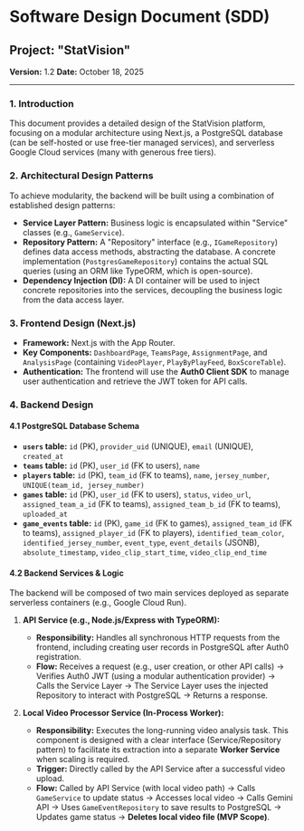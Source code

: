 # Software Design Document (SDD)
## Project: "StatVision"

**Version:** 1.2
**Date:** October 18, 2025

---

### 1. Introduction
This document provides a detailed design of the StatVision platform, focusing on a modular architecture using Next.js, a PostgreSQL database (can be self-hosted or use free-tier managed services), and serverless Google Cloud services (many with generous free tiers).

### 2. Architectural Design Patterns
To achieve modularity, the backend will be built using a combination of established design patterns:

*   **Service Layer Pattern:** Business logic is encapsulated within "Service" classes (e.g., `GameService`).
*   **Repository Pattern:** A "Repository" interface (e.g., `IGameRepository`) defines data access methods, abstracting the database. A concrete implementation (`PostgresGameRepository`) contains the actual SQL queries (using an ORM like TypeORM, which is open-source).
*   **Dependency Injection (DI):** A DI container will be used to inject concrete repositories into the services, decoupling the business logic from the data access layer.

### 3. Frontend Design (Next.js)
*   **Framework:** Next.js with the App Router.
*   **Key Components:** `DashboardPage`, `TeamsPage`, `AssignmentPage`, and `AnalysisPage` (containing `VideoPlayer`, `PlayByPlayFeed`, `BoxScoreTable`).
*   **Authentication:** The frontend will use the **Auth0 Client SDK** to manage user authentication and retrieve the JWT token for API calls.

### 4. Backend Design

#### 4.1 PostgreSQL Database Schema
*   **`users` table:** `id` (PK), `provider_uid` (UNIQUE), `email` (UNIQUE), `created_at`
*   **`teams` table:** `id` (PK), `user_id` (FK to users), `name`
*   **`players` table:** `id` (PK), `team_id` (FK to teams), `name`, `jersey_number`, `UNIQUE(team_id, jersey_number)`
*   **`games` table:** `id` (PK), `user_id` (FK to users), `status`, `video_url`, `assigned_team_a_id` (FK to teams), `assigned_team_b_id` (FK to teams), `uploaded_at`
*   **`game_events` table:** `id` (PK), `game_id` (FK to games), `assigned_team_id` (FK to teams), `assigned_player_id` (FK to players), `identified_team_color`, `identified_jersey_number`, `event_type`, `event_details` (JSONB), `absolute_timestamp`, `video_clip_start_time`, `video_clip_end_time`

#### 4.2 Backend Services & Logic
The backend will be composed of two main services deployed as separate serverless containers (e.g., Google Cloud Run).

1.  **API Service (e.g., Node.js/Express with TypeORM):**
    *   **Responsibility:** Handles all synchronous HTTP requests from the frontend, including creating user records in PostgreSQL after Auth0 registration.
    *   **Flow:** Receives a request (e.g., user creation, or other API calls) -> Verifies Auth0 JWT (using a modular authentication provider) -> Calls the Service Layer -> The Service Layer uses the injected Repository to interact with PostgreSQL -> Returns a response.

2.  **Local Video Processor Service (In-Process Worker):**
    *   **Responsibility:** Executes the long-running video analysis task. This component is designed with a clear interface (Service/Repository pattern) to facilitate its extraction into a separate **Worker Service** when scaling is required.
    *   **Trigger:** Directly called by the API Service after a successful video upload.
    *   **Flow:** Called by API Service (with local video path) -> Calls `GameService` to update status -> Accesses local video -> Calls Gemini API -> Uses `GameEventRepository` to save results to PostgreSQL -> Updates game status -> **Deletes local video file (MVP Scope)**.